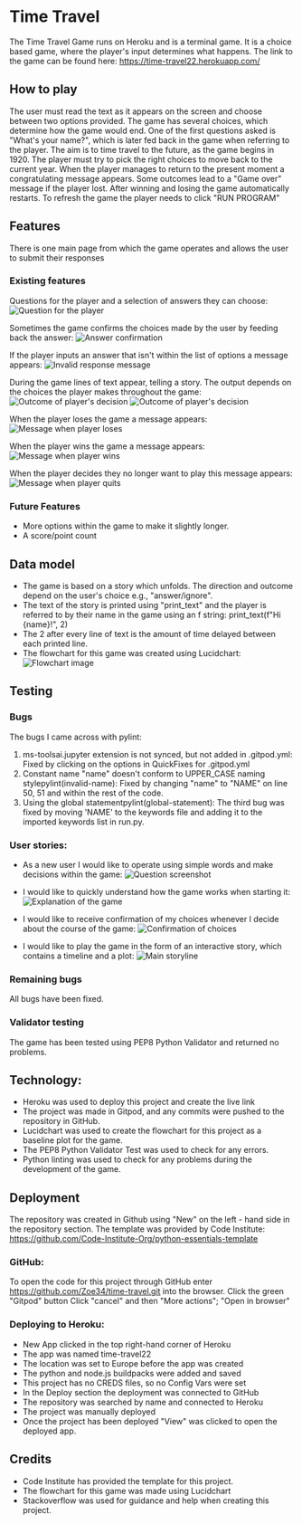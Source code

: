 # Time Travel
The Time Travel Game runs on Heroku and is a terminal game.
It is a choice based game, where the player's input determines what happens.
The link to the game can be found here: https://time-travel22.herokuapp.com/


## How to play
The user must read the text as it appears on the screen and choose between two options provided.
The game has several choices, which determine how the game would end.
One of the first questions asked is "What's your name?", which is later fed back in the game when referring to the player.
The aim is to time travel to the future, as the game begins in 1920.
The player must try to pick the right choices to move back to the current year.
When the player manages to return to the present moment a congratulating message appears.
Some outcomes lead to a "Game over" message if the player lost.
After winning and losing the game automatically restarts.
To refresh the game the player needs to click "RUN PROGRAM"

## Features
There is one main page from which the game operates and allows the user to submit their responses

### Existing features
Questions for the player and a selection of answers they can choose:
![Question for the player](assets/game-screenshots.png/decisions.png)

Sometimes the game confirms the choices made by the user by feeding back the answer:
![Answer confirmation](assets/game-screenshots.png/confirmation.png)


If the player inputs an answer that isn't within the list of options a message appears:
![Invalid response message](assets/game-screenshots.png/invalid-response.png)


During the game lines of text appear, telling a story. The output depends on the choices the player makes throughout the game:
![Outcome of player's decision](assets/game-screenshots.png/outcome-one.png)
![Outcome of player's decision](assets/game-screenshots.png/outcome-two.png)



When the player loses the game a message appears:
![Message when player loses](assets/game-screenshots.png/game-lost.png)

When the player wins the game a message appears:
![Message when player wins](assets/game-screenshots.png/game-won.png)

When the player decides they no longer want to play this message appears:
![Message when player quits](assets/game-screenshots.png/game-quit.png)


### Future Features
- More options within the game to make it slightly longer.
- A score/point count


## Data model
- The game is based on a story which unfolds. The direction and outcome depend on the user's choice e.g., "answer/ignore".
- The text of the story is printed using "print_text" and the player is referred to by their name in the game using an f string: print_text(f"Hi {name}!", 2)
- The 2 after every line of text is the amount of time delayed between each printed line.
- The flowchart for this game was created using Lucidchart:
![Flowchart image](assets/flowchart.png)

## Testing

### Bugs
The bugs I came across with pylint:
1. ms-toolsai.jupyter extension is not synced, but not added in .gitpod.yml:
Fixed by clicking on the options in QuickFixes for .gitpod.yml
2. Constant name "name" doesn't conform to UPPER_CASE naming stylepylint(invalid-name):
Fixed by changing "name" to "NAME" on line 50, 51 and within the rest of the code.
3. Using the global statementpylint(global-statement):
The third bug was fixed by moving 'NAME' to the keywords file and adding it to the imported keywords list in run.py.

### User stories:
- As a new user I would like to operate using simple words and make decisions within the game:
![Question screenshot](assets/game-screenshots.png/decisions.png)

- I would like to quickly understand how the game works when starting it:
![Explanation of the game](assets/game-screenshots.png/explanation.png)
- I would like to receive confirmation of my choices whenever I decide about the course of the game:
![Confirmation of choices](assets/game-screenshots.png/confirmation.png)
- I would like to play the game in the form of an interactive story, which contains a timeline and a plot:
![Main storyline](assets/game-screenshots.png/storyline.png)


### Remaining bugs
All bugs have been fixed.
### Validator testing
The game has been tested using PEP8 Python Validator and returned no problems.

## Technology:
- Heroku was used to deploy this project and create the live link
- The project was made in Gitpod, and any commits were pushed to the repository in GitHub.
- Lucidchart was used to create the flowchart for this project as a baseline plot for the game.
- The PEP8 Python Validator Test was used to check for any errors.
- Python linting was used to check for any problems during the development of the game.

## Deployment
The repository was created in Github using "New" on the left - hand side in the repository section.
The template was provided by Code Institute: https://github.com/Code-Institute-Org/python-essentials-template

### GitHub:
To open the code for this project through GitHub enter https://github.com/Zoe34/time-travel.git into the browser.
Click the green "Gitpod" button
Click "cancel" and then "More actions"; "Open in browser"

### Deploying to Heroku:
- New App clicked in the top right-hand corner of Heroku
- The app was named time-travel22
- The location was set to Europe before the app was created
- The python and node.js buildpacks were added and saved
- This project has no CREDS files, so no Config Vars were set
- In the Deploy section the deployment was connected to GitHub
- The repository was searched by name and connected to Heroku
- The project was manually deployed
- Once the project has been deployed "View" was clicked to open the deployed app.

## Credits
- Code Institute has provided the template for this project.
- The flowchart for this game was made using Lucidchart
- Stackoverflow was used for guidance and help when creating this project.
